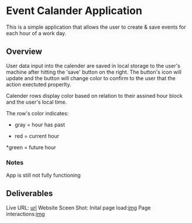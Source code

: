 # Event Calander Application

This is a simple application that allows the user to create & save events for each hour of a work day.

## Overview 

User data input into the calender are saved in local storage to the user's machine after hitting the 'save' button on the right. The button's icon will update and the button will change color to confirm to the user that the action exectuted properlty. 

Calender rows display color based on relation to their assined hour block and the user's local time.

The row's color indicates:

* gray = hour has past

* red = current hour

*green = future hour

### Notes

 App is still not fully functioning

## Deliverables

Live URL: [url](https://adamhayward.github.io/Event_Calender_App/)
Website Sceen Shot:
Inital page load:[img](./lib/images/screenshot-welcome.png)
Page interactions:[img](./lib/images/screenshot-welcome.png)
